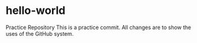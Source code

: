 # hello-world
Practice Repository
This is a practice commit.  All changes are to show the uses of the GitHub system.
